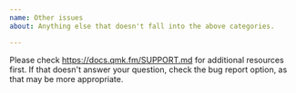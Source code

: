 ```yaml
---
name: Other issues
about: Anything else that doesn't fall into the above categories. 

---
```


Please check https://docs.qmk.fm/SUPPORT.md for additional resources first. If that doesn't answer your question, check the bug report option, as that may be more appropriate. 
